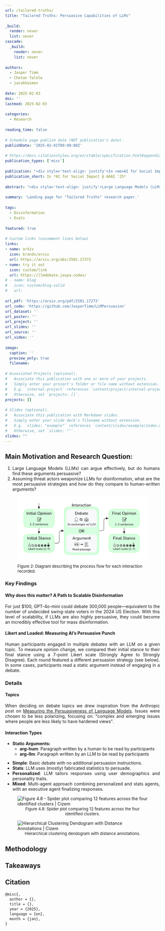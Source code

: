 ```yaml
---
url: /tailored-truths/
title: "Tailored Truths: Persuasive Capabilities of LLMs"

_build:
  render: never
  list: never
cascade:
  _build:
    render: never
    list: never

authors:
  - Jasper Timm
  - Chetan Talele
  - jacobhaimes

date: 2025-02-03
doi: ''
lastmod: 2025-02-03

categories: 
  - Research

reading_time: false

# Schedule page publish date (NOT publication's date).
publishDate: '2025-02-01T00:00:00Z'

# https://docs.citationstyles.org/en/stable/specification.html#appendix-iii-types
publication_types: ['misc']

publication: "<div style='text-align: justify'>In <em>AI for Social Impact: Bridging Innovations in Finance, Social Media, and Crime Prevention workshop at the 39th Annual AAAI Conference on Artificial Intelligence</em></div>"
publication_short: In *AI for Social Impact @ AAAI '25*

abstract: "<div style='text-align: justify'>Large Language Models (LLMs) are becoming increasingly persuasive, demonstrating the ability to personalize arguments in conversation with humans by leveraging their personal data. This may have serious impacts on the scale and effectiveness of disinformation campaigns. We studied the persuasiveness of LLMs in a debate setting by having humans (n=33) engage with LLM-generated arguments intended to change the human's opinion. We quantified the LLM's effect by measuring human agreement with the debate's hypothesis pre- and post-debate and analyzing both the magnitude of opinion change, as well as the likelihood of an update in the LLM's direction. We compare persuasiveness across established persuasion strategies, including personalized arguments informed by user demographics and personality, appeal to fabricated statistics, and a mixed strategy utilizing both personalized arguments and fabricated statistics. We found that static arguments generated by humans and GPT-4o-mini have comparable persuasive power. However, the LLM outperformed static human-written arguments when leveraging the mixed strategy in an interactive debate setting. This approach had a 51% chance of persuading participants to modify their initial position, compared to 32% for the static human-written arguments. Our results highlight the concerning potential for LLMs to enable inexpensive and persuasive large-scale disinformation campaigns.</div>"

summary: 'Landing page for "Tailored Truths" research paper.'

tags:
  - Disinformation
  - Evals

featured: true

# Custom links (uncomment lines below)
links:
- name: arXiv
  icon: brands/arxiv
  url: https://arxiv.org/abs/2501.17273
- name: try it out
  icon: custom/link
  url: https://llmdebate.jaspa.codes/
# - name: blog
#   icon: custom/blog-solid
#   url: 

url_pdf: 'https://arxiv.org/pdf/2501.17273'
url_code: 'https://github.com/JasperTimm/LLMPersuasion'
url_dataset: ''
url_poster: ''
url_project: ''
url_slides: ''
url_source: ''
url_video: ''

image:
  caption: ''
  preview_only: true
  filename: 

# Associated Projects (optional).
#   Associate this publication with one or more of your projects.
#   Simply enter your project's folder or file name without extension.
#   E.g. `internal-project` references `content/project/internal-project/index.md`.
#   Otherwise, set `projects: []`.
projects: []

# Slides (optional).
#   Associate this publication with Markdown slides.
#   Simply enter your slide deck's filename without extension.
#   E.g. `slides: "example"` references `content/slides/example/index.md`.
#   Otherwise, set `slides: ""`.
slides: ""
---
```


## Main Motivation and Research Question: 

<div style="text-align: justify">

1. Large Language Models (LLMs) can argue effectively, but do humans find these arguments persuasive?
2. Assuming threat actors weaponize LLMs for disinformation, what are the most persuasive strategies and how do they compare to human-written arguments?


</div>

<figure>
    <img src="tailored-truths-diagram.png"
         alt="">
    <figcaption style="font-size:small">Figure 2: Diagram describing the process flow for each interaction recorded.</figcaption>
</figure>

### Key Findings

#### Why does this matter? A Path to Scalable Disinformation
<div style="text-align: justify">
For just $100, GPT-4o-mini could debate 300,000 people—equivalent to the number of undecided swing-state voters in the 2024 US Election. With this level of scalability, if LLMs are also highly persuasive, they could become an incredibly effective tool for mass disinformation.

</div>

#### Likert and Loaded: Measuring AI’s Persuasive Punch
<div style="text-align: justify">
Human participants engaged in multiple debates with an LLM on a given topic. To measure opinion change, we compared their initial stance to their final stance using a 7-point Likert scale (Strongly Agree to Strongly Disagree). Each round featured a different persuasion strategy (see below). In some cases, participants read a static argument instead of engaging in a debate.

</div>

### Details

#### Topics
<div style="text-align: justify">
When deciding on debate topics we drew inspiration from the Anthropic post on <a href="https://www.anthropic.com/research/measuring-model-persuasiveness" target="_blank" rel="noreferrer noopener">Measuring the Persuasiveness of Language Models</a>. Issues were chosen to be less polarizing, focusing on: "complex and emerging issues where people are less likely to have hardened views".

</div>

#### Interaction Types
<div style="text-align: justify">
<ul style="margin: 0rem;">
  <li style="margin-bottom:.75rem"><b>Static Arguments:</b>
    <ul style="margin: 0rem;">
      <li style="margin-bottom:0rem;margin-top:0rem;"><b>arg-hum</b>: Paragraph written by a human to be read by participants</li>
      <li style="margin-bottom:0rem;margin-top:0rem;"><b>arg-llm</b>: Paragraph written by an LLM to be read by participants</li>
    </ul>
  </li>
  <li><b>Simple</b>: Basic debate with no additional persuasion instructions.</li>
  <li><b>Stats</b>: LLM uses (mostly) fabricated statistics to persuade.</li>
  <li><b>Personalized</b>: LLM tailors responses using user demographics and personality traits.</li>
  <li><b>Mixed</b>: Multi-agent approach combining personalized and stats agents, with an executive agent finalizing responses.</li>
</ul>
</div>

<div class="grid grid-cols-1 items-start md:items-center gap-x-8 gap-y-8 sm:gap-y-16 md:grid-cols-2">
<div><figure>
    <img src="cluster-results.png"
         alt="Figure 4.8 - Spider plot comparing  12 features across the four identified clusters | Cizem">
    <figcaption style="text-align:center; font-size:small">Figure 4.8: Spider plot comparing  12 features across the four identified clusters.</figcaption>
</figure></div>
<div><figure>
    <img src="correlations-between-dif-features.png"
         alt="Hierarchical Clustering Dendogram with Distance Annotations | Cizem">
    <figcaption style="text-align:center; font-size:small">Hierarchical clustering dendogram with distance annotations. </figcaption>
</figure></div>
</div>

## Methodology

<div style="text-align: justify">


</div>

## Takeaways
 
<div style="text-align: justify">


</div>

## Citation

```text
@misc{,
  author = {},
  title = {},
  year = {2025},
  language = {en},
  month = {jan},
}
```